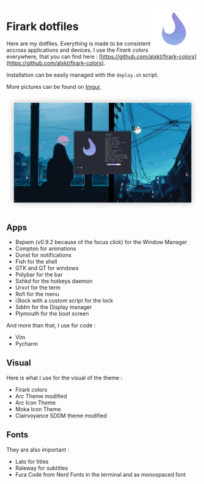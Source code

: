 <img src="assets/logo.png" width=25% align="right" /> 

# Firark dotfiles

Here are my dotfiles. Everything is made to be consistent accross applications and devices. I use the *Firark colors* everywhere, that you can find here : [https://github.com/alxkt/firark-colors](https://github.com/alxkt/firark-colors).

Installation can be easily managed with the `deploy.sh` script.

More pictures can be found on [Imgur](https://imgur.com/gallery/Gpaiamv).

![screen](./assets/screen.png)

## Apps

* Bspwm (v0.9.2 because of the focus click) for the Window Manager
* Compton for animations
* Dunst for notifications
* Fish for the shell
* GTK and QT for windows
* Polybar for the bar
* Sxhkd for the hotkeys daemon
* Urxvt for the term
* Rofi for the menu
* i3lock with a custom script for the lock
* Sddm for the Display manager
* Plymouth for the boot screen

And more than that, I use for code :

* Vim
* Pycharm

## Visual

Here is what I use for the visual of the theme :

* Firark colors
* Arc Theme modified
* Arc Icon Theme
* Moka Icon Theme
* Clairvoyance SDDM theme modified

## Fonts

They are also important :

* Lato for titles
* Raleway for subtitles
* Fura Code from Nerd Fonts in the terminal and as monospaced font

